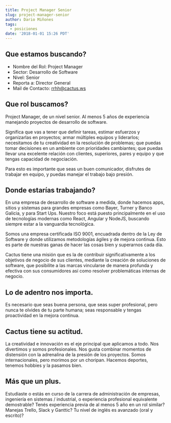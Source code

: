 ```yaml
---
title: Project Manager Senior
slug: project-manager-senior
author: Dario Miñones
tags:
  - posiciones
date: '2018-01-01 15:26 PDT'
---
```

## Que estamos buscando? 

* Nombre del Rol: Project Manager
* Sector: Desarrollo de Software
* Nivel: Senior
* Reporta a: Director General
* Mail de Contacto: rrhh@cactus.ws

## Que rol buscamos?

Project Manager, de un nivel senior.
Al menos 5 años de experiencia manejando proyectos de desarrollo de software.

Significa que vas a tener que definir tareas, estimar esfuerzos y organizarlas en proyectos;
armar múltiples equipos y liderarlos; necesitamos de tu creatividad en la resolución de problemas; que puedas tomar decisiones en un ambiente con prioridades cambiantes; que puedas llevar una excelente relación con clientes, superiores, pares y equipo y que tengas capacidad de negociación.

Para esto es importante que seas un buen comunicador, disfrutes de trabajar en equipo, y puedas manejar el trabajo bajo presión. 

## Donde estarías trabajando?

En una empresa de desarrollo de software a medida, donde hacemos apps, sitios y sistemas para grandes empresas como Bayer, Turner y Banco Galicia, y para Start Ups. Nuestro foco está puesto principalmente en el uso de tecnologías modernas como React, Angular y NodeJS, buscando siempre estar a la vanguardia tecnológica.

Somos una empresa certificada ISO 9001, encuadrada dentro de la Ley de Software y donde utilizamos metodologías ágiles y de mejora continua. Esto es parte de nuestras ganas de hacer las cosas bien y superarnos cada día.

Cactus tiene una misión que es la de contribuir significativamente a los objetivos de negocio de sus clientes, mediante la creación de soluciones de software, que posibilite a las marcas vincularse de manera profunda y efectiva con sus consumidores así como resolver problemáticas internas de negocio.

## Lo de adentro nos importa.

Es necesario que seas buena persona, que seas super profesional, pero nunca te olvides de tu parte humana; seas responsable y tengas proactividad en la mejora continua.

## Cactus tiene su actitud.

La creatividad e innovación es el eje principal que aplicamos a todo.
Nos divertimos y somos profesionales.
Nos gusta combinar momentos de distensión con la adrenalina de la presión de los proyectos.
Somos internacionales, pero morimos por un choripan.
Hacemos deportes, tenemos hobbies y la pasamos bien. 

## Más que un plus.

Estudiaste o estás en curso de la carrera de administración de empresas, ingeniería en sistemas / industrial, o experiencia profesional equivalente demostrable?
Tenés experiencia previa de al menos 5 año en un rol similar?
Manejas Trello, Slack y Ganttic?
Tu nivel de inglés es avanzado (oral y escrito)?
